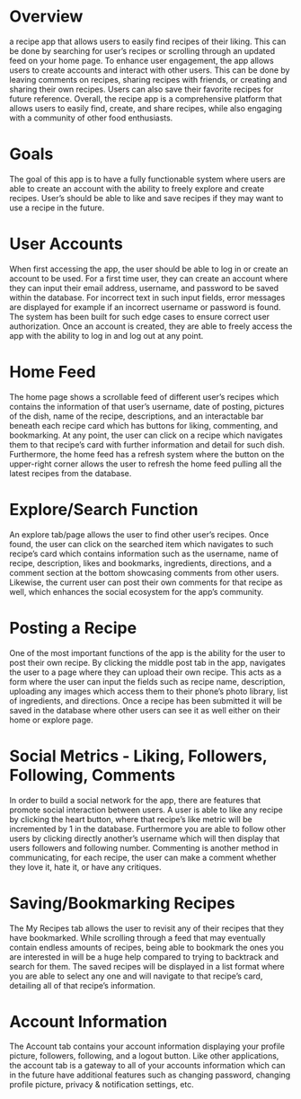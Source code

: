 # Overview

a recipe app that allows users to easily find recipes of their liking. This can be done by searching for user’s recipes or scrolling through an updated feed on your home page.
To enhance user engagement, the app allows users to create accounts and interact with other users. This can be done by leaving comments on recipes, sharing recipes with friends, or creating and sharing their own recipes. 
Users can also save their favorite recipes for future reference. 
Overall, the recipe app is a comprehensive platform that allows users to easily find, create, and share recipes, while also engaging with a community of other food enthusiasts.

# Goals

The goal of this app is to have a fully functionable system where users are able to create an account with the ability to freely explore and create recipes. 
User’s should be able to like and save recipes if they may want to use a recipe in the future.

# User Accounts

When first accessing the app, the user should be able to log in or create an account to be used. For a first time user, they can create an account where they can input their email address, username, and password to be saved within the database. 
For incorrect text in such input fields, error messages are displayed for example if an incorrect username or password is found. 
The system has been built for such edge cases to ensure correct user authorization. Once an account is created, they are able to freely access the app with the ability to log in and log out at any point.

# Home Feed

The home page shows a scrollable feed of different user’s recipes which contains the information of that user’s username, date of posting, pictures of the dish, name of the recipe, descriptions, 
and an interactable bar beneath each recipe card which has buttons for liking, commenting, and bookmarking. 
At any point, the user can click on a recipe which navigates them to that recipe’s card with further information and detail for such dish. 
Furthermore, the home feed has a refresh system where the button on the upper-right corner allows the user to refresh the home feed pulling all the latest recipes from the database.

# Explore/Search Function

An explore tab/page allows the user to find other user’s recipes. 
Once found, the user can click on the searched item which navigates to such recipe’s card which contains information such as the username, name of recipe, description, likes and bookmarks, ingredients, directions, and a
comment section at the bottom showcasing comments from other users. Likewise, the current user can post their own comments for that recipe as well, which enhances the social ecosystem for the app’s community.

# Posting a Recipe

One of the most important functions of the app is the ability for the user to post their own recipe. 
By clicking the middle post tab in the app, navigates the user to a page where they can upload their own recipe. 
This acts as a form where the user can input the fields such as recipe name, description, uploading any images which access them to their phone’s photo library, list of ingredients, and directions. 
Once a recipe has been submitted it will be saved in the database where other users can see it as well either on their home or explore page.

# Social Metrics - Liking, Followers, Following, Comments

In order to build a social network for the app, there are features that promote social interaction between users. 
A user is able to like any recipe by clicking the heart button, where that recipe’s like metric will be incremented by 1 in the database. 
Furthermore you are able to follow other users by clicking directly another’s username which will then display that users followers and following number. 
Commenting is another method in communicating, for each recipe, the user can make a comment whether they love it, hate it, or have any critiques.

# Saving/Bookmarking Recipes

The My Recipes tab allows the user to revisit any of their recipes that they have bookmarked. 
While scrolling through a feed that may eventually contain endless amounts of recipes, being able to bookmark the ones you are interested in will be a huge help compared to trying to backtrack and search for them. 
The saved recipes will be displayed in a list format where you are able to select any one and will navigate to that recipe’s card, detailing all of that recipe’s information.

# Account Information
The Account tab contains your account information displaying your profile picture, followers, following, and a logout button. 
Like other applications, the account tab is a gateway to all of your accounts information which can in the future have additional features such as changing password, changing profile picture, privacy & notification settings, etc.
